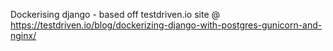 Dockerising django - based off testdriven.io site @ https://testdriven.io/blog/dockerizing-django-with-postgres-gunicorn-and-nginx/